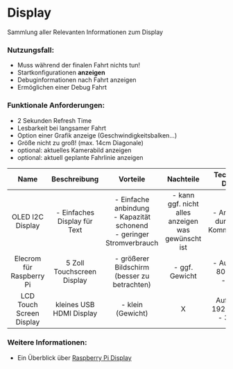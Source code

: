 # Display
Sammlung aller Relevanten Informationen zum Display

### Nutzungsfall:
- Muss während der finalen Fahrt nichts tun!
- Startkonfigurationen **anzeigen** 
- Debuginformationen nach Fahrt anzeigen 
- Ermöglichen einer Debug Fahrt

### Funktionale Anforderungen:
- 2 Sekunden Refresh Time
- Lesbarkeit bei langsamer Fahrt
- Option einer Grafik anzeige (Geschwindigkeitsbalken...)
- Größe nicht zu groß! (max. 14cm Diagonale)
- optional: aktuelles Kamerabild anzeigen  
- optional: aktuell geplante Fahrlinie anzeigen



| Name | Beschreibung | Vorteile | Nachteile | Technische Details |  Kosten | Link | weitere Infos |
| :--: | :----------: | :------: | :-------: | :----------------: | :----: | :--: | :-----------: |
| OLED I2C Display | - Einfaches Display für Text | - Einfache anbindung <br> - Kapazität schonend <br> - geringer Stromverbrauch | - kann ggf. nicht alles anzeigen was gewünscht ist  | - Anbidnung durch I2C-Kommunikation | 8,49€ | [Az-Delivery](https://www.az-delivery.de/products/1-3zoll-i2c-oled-display) | [Tutorial](https://maker.pro/raspberry-pi/projects/raspberry-pi-monitoring-system-via-oled-display-module)
| Elecrom für Raspberry Pi | 5 Zoll Touchscreen Display | - größerer Bildschirm (besser zu betrachten) | - ggf. Gewicht | - Auflösung: 800 x 480 <br> - 5 Zoll | 39,99€ | [Amazon](https://www.amazon.de/Elecrow-Aufl%C3%B6sung-Touchscreen-Monitor-Raspberry/dp/B013JECYF2/) | X |
| LCD Touch Screen Display | kleines USB HDMI Display | - klein (Gewicht) | X | Auflösung: 1920 x 1080 <br> - 3,5 Zoll | 19,99€ | [Ebay](https://www.ebay.de/itm/202772035667) | X |

### Weitere Informationen:
- Ein Überblick über [Raspberry Pi Display](https://www.raspberrypi.com/news/the-eagerly-awaited-raspberry-pi-display)
